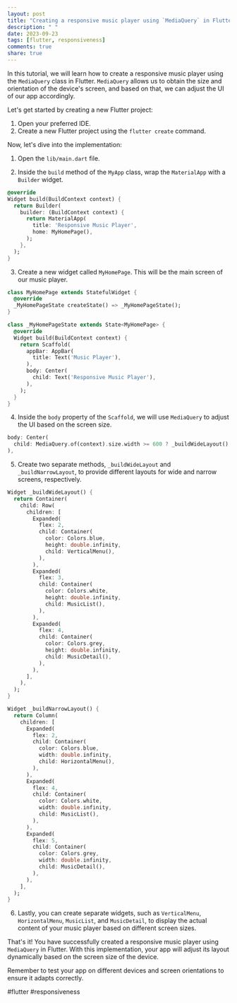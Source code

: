 ```yaml
---
layout: post
title: "Creating a responsive music player using `MediaQuery` in Flutter"
description: " "
date: 2023-09-23
tags: [flutter, responsiveness]
comments: true
share: true
---
```


In this tutorial, we will learn how to create a responsive music player using the `MediaQuery` class in Flutter. `MediaQuery` allows us to obtain the size and orientation of the device's screen, and based on that, we can adjust the UI of our app accordingly.

Let's get started by creating a new Flutter project:

1. Open your preferred IDE.
2. Create a new Flutter project using the `flutter create` command.

Now, let's dive into the implementation:

1. Open the `lib/main.dart` file.

2. Inside the `build` method of the `MyApp` class, wrap the `MaterialApp` with a `Builder` widget.

```dart
@override
Widget build(BuildContext context) {
  return Builder(
    builder: (BuildContext context) {
      return MaterialApp(
        title: 'Responsive Music Player',
        home: MyHomePage(),
      );
    },
  );
}
```

3. Create a new widget called `MyHomePage`. This will be the main screen of our music player.

```dart
class MyHomePage extends StatefulWidget {
  @override
  _MyHomePageState createState() => _MyHomePageState();
}

class _MyHomePageState extends State<MyHomePage> {
  @override
  Widget build(BuildContext context) {
    return Scaffold(
      appBar: AppBar(
        title: Text('Music Player'),
      ),
      body: Center(
        child: Text('Responsive Music Player'),
      ),
    );
  }
}
```

4. Inside the `body` property of the `Scaffold`, we will use `MediaQuery` to adjust the UI based on the screen size.

```dart
body: Center(
  child: MediaQuery.of(context).size.width >= 600 ? _buildWideLayout() : _buildNarrowLayout(),
),
```

5. Create two separate methods, `_buildWideLayout` and `_buildNarrowLayout`, to provide different layouts for wide and narrow screens, respectively.

```dart
Widget _buildWideLayout() {
  return Container(
    child: Row(
      children: [
        Expanded(
          flex: 2,
          child: Container(
            color: Colors.blue,
            height: double.infinity,
            child: VerticalMenu(),
          ),
        ),
        Expanded(
          flex: 3,
          child: Container(
            color: Colors.white,
            height: double.infinity,
            child: MusicList(),
          ),
        ),
        Expanded(
          flex: 4,
          child: Container(
            color: Colors.grey,
            height: double.infinity,
            child: MusicDetail(),
          ),
        ),
      ],
    ),
  );
}

Widget _buildNarrowLayout() {
  return Column(
    children: [
      Expanded(
        flex: 2,
        child: Container(
          color: Colors.blue,
          width: double.infinity,
          child: HorizontalMenu(),
        ),
      ),
      Expanded(
        flex: 4,
        child: Container(
          color: Colors.white,
          width: double.infinity,
          child: MusicList(),
        ),
      ),
      Expanded(
        flex: 5,
        child: Container(
          color: Colors.grey,
          width: double.infinity,
          child: MusicDetail(),
        ),
      ),
    ],
  );
}
```

6. Lastly, you can create separate widgets, such as `VerticalMenu`, `HorizontalMenu`, `MusicList`, and `MusicDetail`, to display the actual content of your music player based on different screen sizes.

That's it! You have successfully created a responsive music player using `MediaQuery` in Flutter. With this implementation, your app will adjust its layout dynamically based on the screen size of the device.

Remember to test your app on different devices and screen orientations to ensure it adapts correctly.

#flutter #responsiveness